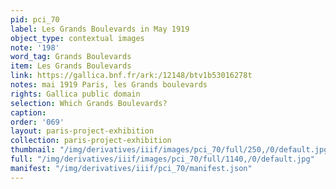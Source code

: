 ```yaml
---
pid: pci_70
label: Les Grands Boulevards in May 1919
object_type: contextual images
note: '198'
word_tag: Grands Boulevards
item: Les Grands Boulevards
link: https://gallica.bnf.fr/ark:/12148/btv1b53016278t
notes: mai 1919 Paris, les Grands boulevards
rights: Gallica public domain
selection: Which Grands Boulevards?
caption: 
order: '069'
layout: paris-project-exhibition
collection: paris-project-exhibition
thumbnail: "/img/derivatives/iiif/images/pci_70/full/250,/0/default.jpg"
full: "/img/derivatives/iiif/images/pci_70/full/1140,/0/default.jpg"
manifest: "/img/derivatives/iiif/pci_70/manifest.json"
---
```

